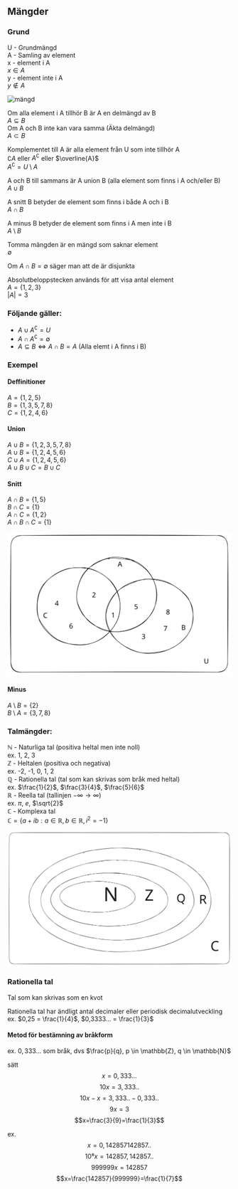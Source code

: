 ## Mängder

### Grund

U - Grundmängd  
A - Samling av element  
x - element i A  
	$x \in A$  
y - element inte i A  
	$y \not\in A$  

![mängd](/Excalidraw/Mänfd-grund.svg)


Om alla element i A tillhör B är A en delmängd av B  
	$A \subseteq B$  
Om A och B inte kan vara samma (Äkta delmängd)  
	$A \subset B$  

Komplementet till A är alla element från U som inte tillhör A  
	$\complement A$ eller $A^\complement$ eller $\overline{A}$  
	$A^\complement = U \setminus A$  

A och B till sammans är A union B (alla element som finns i A och/eller B)  
	$A \cup B$  

A snitt B betyder de element som finns i både A och i B  
	$A \cap B$  

A minus B betyder de element som finns i A men inte i B  
	$A \setminus B$  

Tomma mängden är en mängd som saknar element  
	$\emptyset$  

Om $A \cap B = \emptyset$ säger man att de är disjunkta  

Absolutbeloppstecken används för att visa antal element  
	$A=\{1,2,3\}$  
	$|A| = 3$  

### Följande gäller:  
- $A \cup A^{\complement}= U$  
- $A \cap A^{\complement}= \emptyset$  
- $A \subseteq B \Leftrightarrow A \cap B = A$ (Alla elemt i A finns i B)  

### Exempel  
#### Deffinitioner
$A = \{ 1, 2, 5 \}$  
$B = \{1, 3, 5, 7, 8\}$  
$C = \{1, 2, 4, 6\}$  

#### Union
$A \cup B = \{1, 2, 3, 5, 7, 8\}$  
$A \cup B = \{1,2,4,5,6\}$  
$C \cup A = \{1,2,4,5,6\}$  
$A \cup B \cup C = B \cup C$  

#### Snitt
$A \cap B = \{1,5\}$  
$B \cap C = \{1\}$  
$A \cap C = \{1,2\}$  
$A \cap B \cap C = \{1\}$  

![Snitt](/Excalidraw/Snitt.svg)
#### Minus
$A \setminus B = \{2\}$  
$B \setminus A = \{3,7,8\}$  

### Talmängder:  

$\mathbb{N}$ - Naturliga tal (positiva heltal men inte noll)  
	ex. 1, 2, 3  
$\mathbb{Z}$ - Heltalen (positiva och negativa)  
	ex. -2, -1, 0, 1, 2  
$\mathbb{Q}$ - Rationella tal (tal som kan skrivas som bråk med heltal)  
	ex. $\frac{1}{2}$, $\frac{3}{4}$, $\frac{5}{6}$  
$\mathbb{R}$ - Reella tal (tallinjen $-\infty \rightarrow \infty$)  
	ex. $\pi$, $e$, $\sqrt{2}$  
$\mathbb{C}$ - Komplexa tal  
	$\mathbb{C} = \{a+ib : a \in \mathbb{R}, b \in \mathbb{R}, i^2=-1 \}$  

![](/Excalidraw/Drawing-2023-08-29-10.20.30.excalidraw.svg)

### Rationella tal

Tal som kan skrivas som en kvot  

Rationella tal har ändligt antal decimaler eller periodisk decimalutveckling  
ex. $0,25 = \frac{1}{4}$, $0,3333... = \frac{1}{3}$  

#### Metod för bestämning av bråkform

ex. 
$0,333...$ som bråk, dvs $\frac{p}{q}, p \in \mathbb{Z}, q \in \mathbb{N}$

sätt 
$$x=0,333...$$
$$10x=3,333..$$
$$10x-x=3,333..-0,333..$$
$$9x=3$$
$$x=\frac{3}{9}=\frac{1}{3}$$

ex.
$$x=0,142857142857..$$
$$10⁶x=142857,142857..$$
$$999999x=142857$$
$$x=\frac{142857}{999999}=\frac{1}{7}$$
